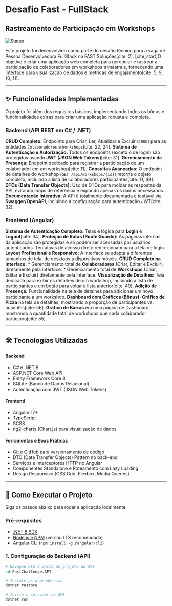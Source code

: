 # Desafio Fast - FullStack

## Rastreamento de Participação em Workshops

![Status](https://img.shields.io/badge/status-conclu%C3%ADdo-brightgreen)

Este projeto foi desenvolvido como parte do desafio técnico para a vaga de Pessoa Desenvolvedora FullStack na FAST Soluções[cite: 2]. [cite_start]O objetivo é criar uma aplicação web completa para gerenciar e rastrear a participação de colaboradores em workshops trimestrais, fornecendo uma interface para visualização de dados e métricas de engajamento[cite: 5, 9, 10, 11].

---

## ✨ Funcionalidades Implementadas

O projeto foi além dos requisitos básicos, implementando todos os bônus e funcionalidades extras para criar uma aplicação robusta e completa.

### Backend (API REST em C# / .NET)

**CRUD Completo:** Endpoints para Criar, Ler, Atualizar e Excluir (`CRUD`) para as entidades `Colaboradores` e `Workshops`[cite: 22, 24].
**Sistema de Autenticação e Autorização:** Todos os endpoints (exceto o de login) são protegidos usando **JWT (JSON Web Tokens)**[cite: 31].
**Gerenciamento de Presença:** Endpoint dedicado para registrar a participação de um colaborador em um workshop[cite: 11].
**Consultas Avançadas:** O endpoint de detalhes do workshop (`GET /api/workshops/{id}`) retorna o objeto completo, incluindo a lista de colaboradores participantes[cite: 11, 49].
**DTOs (Data Transfer Objects):** Uso de DTOs para moldar as respostas da API, evitando loops de referência e expondo apenas os dados necessários.
**Documentação Interativa:** A API é totalmente documentada e testável via **Swagger/OpenAPI**, incluindo a configuração para autenticação JWT[cite: 32].

### Frontend (Angular)

**Sistema de Autenticação Completo:** Telas e lógica para **Login** e **Logout**[cite: 34].
**Proteção de Rotas (Route Guards):** As páginas internas da aplicação são protegidas e só podem ser acessadas por usuários autenticados. Tentativas de acesso direto redirecionam para a tela de login.
**Layout Profissional e Responsivo:** A interface se adapta a diferentes tamanhos de tela, de desktops a dispositivos móveis.
**CRUD Completo na Interface:**
    * Gerenciamento total de **Colaboradores** (Criar, Editar e Excluir) diretamente pela interface.
    * Gerenciamento total de **Workshops** (Criar, Editar e Excluir) diretamente pela interface.
**Visualização de Detalhes:** Tela dedicada para exibir os detalhes de um workshop, incluindo a lista de participantes e um botão para voltar à lista anterior[cite: 49].
**Adição de Presença:** Funcionalidade na tela de detalhes para adicionar um novo participante a um workshop.
**Dashboard com Gráficos (Bônus):**
    **Gráfico de Pizza** na tela de detalhes, mostrando a proporção de participantes vs. ausentes[cite: 56].
    **Gráfico de Barras** em uma página de Dashboard, mostrando a quantidade total de workshops que cada colaborador participou[cite: 55].

---

## 🛠️ Tecnologias Utilizadas

#### **Backend**
* C# e .NET 8
* ASP.NET Core Web API
* Entity Framework Core 8
* SQLite (Banco de Dados Relacional)
* Autenticação com JWT (JSON Web Tokens)

#### **Frontend**
* Angular 17+
* TypeScript
* SCSS
* ng2-charts (Chart.js) para visualização de dados

#### **Ferramentas e Boas Práticas**
* Git e GitHub para versionamento de código
* DTO (Data Transfer Objects) Pattern no back-end
* Serviços e Interceptores HTTP no Angular
* Componentes Standalone e Roteamento com Lazy Loading
* Design Responsivo (CSS Grid, Flexbox, Media Queries)

---

## 🚀 Como Executar o Projeto

Siga os passos abaixo para rodar a aplicação localmente.

### Pré-requisitos
* [.NET 8 SDK](https://dotnet.microsoft.com/download/dotnet/8.0)
* [Node.js e NPM](https://nodejs.org/) (versão LTS recomendada)
* [Angular CLI](https://angular.io/cli) (`npm install -g @angular/cli`)

### 1. Configuração do Backend (API)

```bash
# Navegue até a pasta do projeto da API
cd FastChallenge.API

# Instale as dependências
dotnet restore

# Inicie o servidor da API
dotnet run
